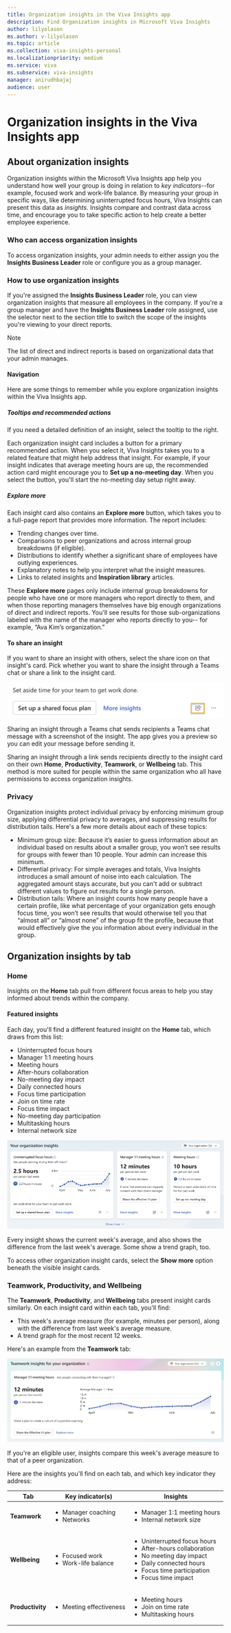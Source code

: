 ```yaml
---
title: Organization insights in the Viva Insights app
description: Find Organization insights in Microsoft Viva Insights 
author: lilyolason
ms.author: v-lilyolason
ms.topic: article
ms.collection: viva-insights-personal
ms.localizationpriority: medium 
ms.service: viva
ms.subservice: viva-insights
manager: anirudhbajaj
audience: user
---
```


# Organization insights in the Viva Insights app

<!--original content from Jess, and some from the old Org trends doc-->
<!--provide info about what "measures" are-->

## About organization insights

<!---felt like we needed to describe what measurements are and what insights are, and how they're presented/how they help. Should be vetted by Jess/Faisal-->

Organization insights within the Microsoft Viva Insights app help you understand how well your group is doing in relation to *key indicators*--for example, focused work and work-life balance. By measuring your group in specific ways, like determining uninterrupted focus hours, Viva Insights can present this data as *insights*. Insights compare and contrast data across time, and encourage you to take specific action to help create a better employee experience.

### Who can access organization insights

To access organization insights, your admin needs to either assign you the **Insights Business Leader** role or configure you as a group manager. <!--how do they do this?-->

### How to use organization insights

If you're assigned the **Insights Business Leader** role, you can view organization insights that measure all employees in the company. If you're a group manager and have the **Insights Business Leader** role assigned, use the selector next to the section title to switch the scope of the insights you're viewing to your direct reports. <!--Verify that the scope is for direct reports vs whole org. Would be good to have a screenshot, too.-->

>[!Note]
>The list of direct and indirect reports is based on organizational data that your admin manages.

#### Navigation

Here are some things to remember while you explore organization insights within the Viva Insights app.

##### Tooltips and recommended actions

If you need a detailed definition of an insight, select the tooltip to the right.

<!--image-->

Each organization insight card includes a button for a primary recommended action. When you select it, Viva Insights takes you to a related feature that might help address that insight. For example, if your insight indicates that average meeting hours are up, the recommended action card might encourage you to **Set up a no-meeting day**. When you select the button, you'll start the no-meeting day setup right away.

##### Explore more

Each insight card also contains an **Explore more** button, which takes you to a full-page report that provides more information. The report includes:

* Trending changes over time.
* Comparisons to peer organizations and across internal group breakdowns (if eligible).
* Distributions to identify whether a significant share of employees have outlying experiences. <!--explanation needed-->
* Explanatory notes to help you interpret what the insight measures.
* Links to related insights and **Inspiration library** articles.

<!--do we need to keep the below?-->

These **Explore more** pages only include internal group breakdowns for people who have one or more managers who report directly to them, and when those reporting managers themselves have big enough organizations of direct and indirect reports. You'll see results for those sub-organizations labeled with the name of the manager who reports directly to you-- for example, “Ava Kim’s organization.” 

#### To share an insight

If you want to share an insight with others, select the share icon on that insight's card. Pick whether you want to share the insight through a Teams chat or share a link to the insight card.

![Screenshot that shows the organization insights section of the Home tab, with Uninterrupted focus hours as the featured insight.](../images/org-insights-share-insight.png)

Sharing an insight through a Teams chat sends recipients a Teams chat message with a screenshot of the insight. The app gives you a preview so you can edit your message before sending it.

<!--Do we have a screenshot we can share of this? I couldn't seem to find one on the Figma.-->

Sharing an insight through a link sends recipients directly to the insight card on their own **Home**, **Productivity**, **Teamwork**, or **Wellbeing** tab. This method is more suited for people within the same organization who all have permissions to access organization insights.

<!--could we put this in the FAQ? Seems like a bit too much info in this location/situation.

Sending a link doesn't grant anyone permissions to view data, so if recipients don't already have access to organization insights, they won't see anything new when they follow the link. -->

### Privacy

<!--How much of this information should we provide for users? Should we move this to our privacy doc?-->

 Organization insights protect individual privacy by enforcing minimum group size, applying differential privacy to averages, and suppressing results for distribution tails. Here's a few more details about each of these topics:

* Minimum group size: Because it’s easier to guess information about an individual based on results about a smaller group, you  won’t see results for groups with fewer than 10 people. Your admin can increase this minimum.
* Differential privacy: For simple averages and totals, Viva Insights introduces a small amount of noise into each calculation. The aggregated amount stays accurate, but you can't add or subtract different values to figure out results for a single person.
* Distribution tails: Where an insight counts how many people have a certain profile, like what percentage of your organization gets enough focus time, you won’t see results that would otherwise tell you that “almost all” or “almost none” of the group fit the profile, because that would effectively give the you information about every individual in the group.

## Organization insights by tab

### Home

Insights on the **Home** tab pull from different focus areas to help you stay informed about trends within the company.

#### Featured insights

Each day, you'll find a different featured insight on the **Home** tab, which draws from this list:

* Uninterrupted focus hours
* Manager 1:1 meeting hours
* Meeting hours
* After-hours collaboration
* No-meeting day impact
* Daily connected hours
* Focus time participation
* Join on time rate
* Focus time impact
* No-meeting day participation
* Multitasking hours
* Internal network size


![Screenshot that shows the organization insights section of the Home tab, with Uninterrupted focus hours as the featured insight.](../images/org-insights-home.png)

Every insight shows the current week's average, and also shows the difference from the last week's average. Some show a trend graph, too. <!--added-->

To access other organization insight cards, select the **Show more** option beneath the visible insight cards.

### Teamwork, Productivity, and Wellbeing

The **Teamwork**, **Productivity**, and **Wellbeing** tabs present insight cards similarly. On each insight card within each tab, you'll find:

* This week's average measure (for example, minutes per person), along with the difference from last week's average measure.
* A trend graph for the most recent 12 weeks.

Here's an example from the **Teamwork** tab:

![Screenshot that shows the organization insights section of the Home tab, with Uninterrupted focus hours as the featured insight.](../images/org-insights-teamwork.png)

If you're an eligible user, insights compare this week's average measure to that of a peer organization.

Here are the insights you'll find on each tab, and which key indicator they address:

|Tab|Key indicator(s)|Insights|
|----|---|----| 
|**Teamwork**|<ul><li>Manager coaching <li>Networks</ul>| <ul><li>Manager 1:1 meeting hours <li>Internal network size</ul>
|**Wellbeing**| <ul><li>Focused work <li>Work-life balance</ul>|<ul> <li>Uninterrupted focus hours <li>After-hours collaboration<li>No meeting day impact<li>Daily connected hours<li>Focus time participation<li>Focus time impact
|**Productivity**| <ul><li>Meeting effectiveness</ul>|<ul><li>Meeting hours<li>Join on time rate<li>Multitasking hours </ul>

